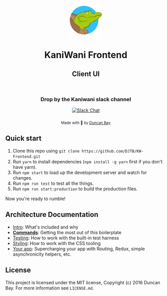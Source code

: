<div align="center">
  <img src="https://raw.githubusercontent.com/DJTB/KW-Frontend/master/app/shared/assets/img/logo.png" alt="kaniwani logo" width="100px" /><h1><strong>KaniWani Frontend</strong></h1>
  <h2>Client UI</h2>
</div>

<br />

<!-- Slack -->
<div align="center">
<h3>Drop by the Kaniwani slack channel</h3>
  <a href="https://kaniwani.slack.com">
    <img src="https://avatars0.githubusercontent.com/u/6911160?v=3&s=200" width="50px" alt="Slack Chat" />
  </a>
</div> 

<br />

<div align="center">
  <sub>Made with &#128034; by <a href="https://twitter.com/djtbay">Duncan Bay</a></sub>
</div>

## Quick start

1. Clone this repo using `git clone https://github.com/DJTB/KW-Frontend.git`
2. Run `yarn` to install dependencies (`npm install -g yarn` first if you don't have yarn).
3. Run `npm start` to load up the development server and watch for changes.
4. Run `npm run test` to test all the things.
5. Run `npm run start:production` to build the production files.

Now you're ready to rumble!

## Architecture Documentation

- [Intro](docs/general): What's included and why
- [**Commands**](docs/general/commands.md): Getting the most out of this boilerplate
- [Testing](docs/testing): How to work with the built-in test harness
- [Styling](docs/css): How to work with the CSS tooling
- [Your app](docs/js): Supercharging your app with Routing, Redux, simple
  asynchronicity helpers, etc.


## License

This project is licensed under the MIT license, Copyright (c) 2016 Duncan Bay. For more information see `LICENSE.md`.
